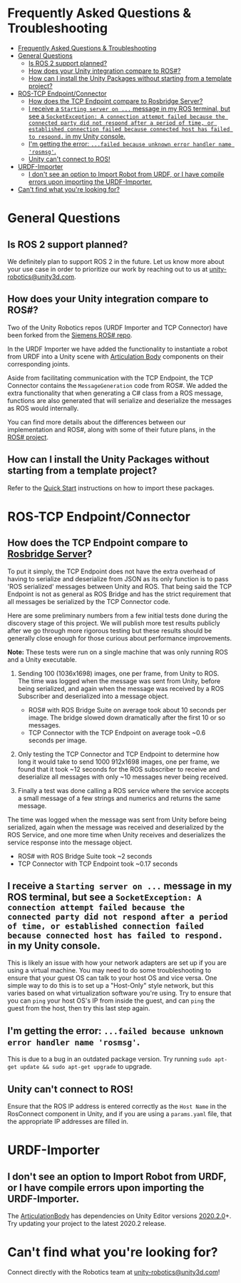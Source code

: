 # Frequently Asked Questions & Troubleshooting

- [Frequently Asked Questions & Troubleshooting](#frequently-asked-questions--troubleshooting)
- [General Questions](#general-questions)
	- [Is ROS 2 support planned?](#is-ros-2-support-planned)
	- [How does your Unity integration compare to ROS#?](#how-does-your-unity-integration-compare-to-ros)
	- [How can I install the Unity Packages without starting from a template project?](#how-can-i-install-the-unity-packages-without-starting-from-a-template-project)
- [ROS-TCP Endpoint/Connector](#ros-tcp-endpointconnector)
	- [How does the TCP Endpoint compare to Rosbridge Server?](#how-does-the-tcp-endpoint-compare-to-rosbridge-server)
	- [I receive a `Starting server on ...` message in my ROS terminal, but see a `SocketException: A connection attempt failed because the connected party did not respond after a period of time, or established connection failed because connected host has failed to respond.` in my Unity console.](#i-receive-a-starting-server-on--message-in-my-ros-terminal-but-see-a-socketexception-a-connection-attempt-failed-because-the-connected-party-did-not-respond-after-a-period-of-time-or-established-connection-failed-because-connected-host-has-failed-to-respond-in-my-unity-console)
	- [I'm getting the error: `...failed because unknown error handler name 'rosmsg'`.](#im-getting-the-error-failed-because-unknown-error-handler-name-rosmsg)
	- [Unity can't connect to ROS!](#unity-cant-connect-to-ros)
- [URDF-Importer](#urdf-importer)
	- [I don't see an option to Import Robot from URDF, or I have compile errors upon importing the URDF-Importer.](#i-dont-see-an-option-to-import-robot-from-urdf-or-i-have-compile-errors-upon-importing-the-urdf-importer)
- [Can't find what you're looking for?](#cant-find-what-youre-looking-for)

# General Questions
Is ROS 2 support planned?
---
We definitely plan to support ROS 2 in the future. Let us know more about your use case in order to prioritize our work by reaching out to us at [unity-robotics@unity3d.com](mailto:unity-robotics@unity3d.com).

How does your Unity integration compare to ROS#?
---
Two of the Unity Robotics repos (URDF Importer and TCP Connector) have been forked from the [Siemens ROS# repo](https://github.com/siemens/ros-sharp).

In the URDF Importer we have added the functionality to instantiate a robot from URDF into a Unity scene with [Articulation Body](https://docs.unity3d.com/2020.2/Documentation/Manual/class-ArticulationBody.html) components on their corresponding joints. 

Aside from facilitating communication with the TCP Endpoint, the TCP Connector contains the `MessageGeneration` code from ROS#. We added the extra functionality that when generating a C# class from a ROS message, functions are also generated that will serialize and deserialize the messages as ROS would internally.

You can find more details about the differences between our implementation and ROS#, along with some of their future plans, in the [ROS# project](https://github.com/siemens/ros-sharp/wiki/Ext_RosSharp_RoboticsHub#differences-between-unity-robotics-hub-and-ros).

How can I install the Unity Packages without starting from a template project?
---
Refer to the [Quick Start](tutorials/quick_setup.md) instructions on how to import these packages.


# ROS-TCP Endpoint/Connector

How does the TCP Endpoint compare to [Rosbridge Server](http://wiki.ros.org/rosbridge_server)?
---
To put it simply, the TCP Endpoint does not have the extra overhead of having to serialize and deserialize from JSON as its only function is to pass 'ROS serialized' messages between Unity and ROS. That being said the TCP Endpoint is not as general as ROS Bridge and has the strict requirement that all messages be serialized by the TCP Connector code.

Here are some preliminary numbers from a few initial tests done during the discovery stage of this project. We will publish more test results publicly after we go through more rigorous testing but these results should be generally close enough for those curious about performance improvements.

**Note:** These tests were run on a single machine that was only running ROS and a Unity executable.

1. Sending 100 (1036x1698) images, one per frame, from Unity to ROS. The time was logged when the message was sent from Unity, before being serialized, and again when the message was received by a ROS Subscriber and deserialized into a message object.

	- ROS# with ROS Bridge Suite on average took about 10 seconds per image. The bridge slowed down dramatically after the first 10 or so messages.
	- TCP Connector with the TCP Endpoint on average took ~0.6 seconds per image.

2. Only testing the TCP Connector and TCP Endpoint to determine how long it would take to send 1000  912x1698 images, one per frame, we found that it took ~12 seconds for the ROS subscriber to receive and deserialize all messages with only ~10 messages never being received.

3. Finally a test was done calling a ROS service where the service accepts a small message of a few strings and numerics and returns the same message.

The time was logged when the message was sent from Unity before being serialized, again when the message was received and deserialized by the ROS Service, and one more time when Unity receives and deserializes the service response into the message object.

- ROS# with ROS Bridge Suite took ~2 seconds
- TCP Connector with TCP Endpoint took ~0.17 seconds

I receive a `Starting server on ...` message in my ROS terminal, but see a `SocketException: A connection attempt failed because the connected party did not respond after a period of time, or established connection failed because connected host has failed to respond.` in my Unity console.
---
This is likely an issue with how your network adapters are set up if you are using a virtual machine. You may need to do some troubleshooting to ensure that your guest OS can talk to your host OS and vice versa. One simple way to do this is to set up a "Host-Only" style network, but this varies based on what virtualization software you're using. Try to ensure that you can `ping` your host OS's IP from inside the guest, and can `ping` the guest from the host, then try this last step again. 

I'm getting the error: `...failed because unknown error handler name 'rosmsg'`.
---
This is due to a bug in an outdated package version. Try running `sudo apt-get update && sudo apt-get upgrade` to upgrade.

Unity can't connect to ROS!
---
Ensure that the ROS IP address is entered correctly as the `Host Name` in the RosConnect component in Unity, and if you are using a `params.yaml` file, that the appropriate IP addresses are filled in.

# URDF-Importer

I don't see an option to Import Robot from URDF, or I have compile errors upon importing the URDF-Importer.
---
The [ArticulationBody](https://docs.unity3d.com/2020.2/Documentation/Manual/class-ArticulationBody.html) has dependencies on Unity Editor versions [2020.2.0](https://unity3d.com/unity/whats-new/2020.2.0)+. Try updating your project to the latest 2020.2 release.

# Can't find what you're looking for?
Connect directly with the Robotics team at [unity-robotics@unity3d.com](mailto:unity-robotics@unity3d.com)!